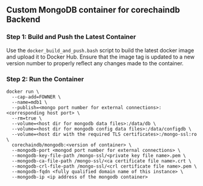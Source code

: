 <!---
Copyright © 2020 Interplanetary Database Association e.V.,
corechaindb and IPDB software contributors.
SPDX-License-Identifier: (Apache-2.0 AND CC-BY-4.0)
Code is Apache-2.0 and docs are CC-BY-4.0
--->

## Custom MongoDB container for corechaindb Backend

### Step 1: Build and Push the Latest Container
Use the `docker_build_and_push.bash` script to build the latest docker image
and upload it to Docker Hub.
Ensure that the image tag is updated to a new version number to properly
reflect any changes made to the container.


### Step 2: Run the Container

```
docker run \
  --cap-add=FOWNER \
  --name=mdb1 \
  --publish=<mongo port number for external connections>:<corresponding host port> \
  --rm=true \
  --volume=<host dir for mongodb data files>:/data/db \
  --volume=<host dir for mongodb config data files>:/data/configdb \
  --volume=<host dir with the required TLS certificates>:/mongo-ssl:ro \
  corechaindb/mongodb:<version of container> \
  --mongodb-port <mongod port number for external connections> \
  --mongodb-key-file-path /mongo-ssl/<private key file name>.pem \
  --mongodb-ca-file-path /mongo-ssl/<ca certificate file name>.crt \
  --mongodb-crl-file-path /mongo-ssl/<crl certificate file name>.pem \
  --mongodb-fqdn <fully qualified domain name of this instance> \
  --mongodb-ip <ip address of the mongodb container>
```
